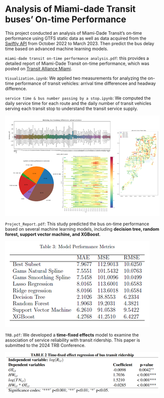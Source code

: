 # Analysis of Miami-dade Transit buses’ On-time Performance
 
 This project conducted an analysis of Miami-Dade Transit’s on-time performance using GTFS static data as well as data acquired from the [Swiftly API](https://github.com/Anran0716/miami-ontime/assets/85720119/46cd392a-0608-4363-b28e-2e7dfc69968c) from October 2022 to March 2023. Then predict the bus delay time based on advanced machine learning models. 
 
 `miami-dade transit on-time performance analysis.pdf`: this provides a detailed report of Miami-Dade Transit on-time performance, which was posted on [Transit Alliance Miami](https://www.transitalliance.miami/mobilityscorecard2023). 

`Visualization.ipynb`:  We applied two measurements for analyzing the on-time performance of transit vehicles: arrival time differencee and headway difference. 

`service time & bus number passing by a stop.ipynb`: We computed the daily service time for each route and the daily number of transit vehicles serving each transit stop to understand the transit service supply.

![image](https://github.com/Anran0716/miami-ontime/blob/main/ontime.PNG)

`Project_Report.pdf`: This study predicted the bus on-time performance based on several machine learning models, including **decision tree, random forest, support vector machine, and XGBoost**.

![image](https://github.com/Anran0716/miami-ontime/blob/main/table.PNG)

`TRB.pdf`: We developed a **time-fixed effects** model to examine the association of service reliability with transit ridership. This paper is submitted to the 2024 TRB Conference. 

![image](https://github.com/Anran0716/miami-ontime/blob/main/table2.png)
